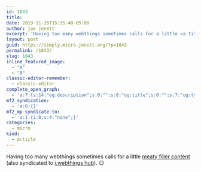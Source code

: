 ```yaml
---
id: 1843
title: 
date: 2019-11-26T15:55:48-05:00
author: joe jenett
excerpt: 'Having too many webthings sometimes calls for a little <a title="meaty filler content, just for giggles, courtesy of baconmockup" href="https://wiki.jenett.org/photos:meaty-filler-content?rev=1574782043">meaty filler content</a> (also syndicated to <a href="https://iwebthings.jenett.org/" title="all the webthings in one place">i.webthings hub</a>). 😉'
layout: post
guid: https://simply.micro.jenett.org/?p=1843
permalink: /1843/
slug: 1843
inline_featured_image:
  - "0"
  - "0"
classic-editor-remember:
  - classic-editor
complete_open_graph:
  - 'a:7:{s:14:"og:description";s:0:"";s:8:"og:title";s:0:"";s:7:"og:type";s:0:"";s:12:"twitter:card";s:7:"summary";s:15:"twitter:creator";s:0:"";s:19:"twitter:description";s:0:"";s:8:"og:image";s:0:"";}'
mf2_syndication:
  - 'a:0:{}'
mf2_mp-syndicate-to:
  - 'a:1:{i:0;s:4:"none";}'
categories:
  - micro
kind:
  - Article
---
```

Having too many webthings sometimes calls for a little [meaty filler content](https://wiki.jenett.org/photos:meaty-filler-content?rev=1574782043 "meaty filler content, just for giggles, courtesy of baconmockup") (also syndicated to [i.webthings hub](https://iwebthings.jenett.org/ "all the webthings in one place")). 😉